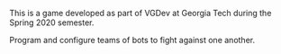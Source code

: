 This is a game developed as part of VGDev at Georgia Tech during the Spring 2020 semester.

Program and configure teams of bots to fight against one another.
